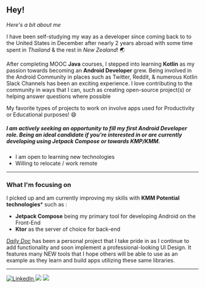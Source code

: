 ## Hey!
*Here's a bit about me*

I have been self-studying my way as a developer since coming back to to the United States in December after nearly 2 years abroad with some time spent in *Thailand* & the rest in *New Zealand*! :earth_asia:

After completing MOOC **Java** courses, I stepped into learning **Kotlin** as my passion towards becoming an **Android Developer** grew. Being involved in the Android Community in places such as Twitter, Reddit, & numerous Kotlin Slack Channels has been an exciting experience. I love contributing to the community in ways that I can, such as creating open-source project(s) or helping answer questions where possible 

My favorite types of projects to work on involve apps used for Productivity or Educational purposes! :smile:

##### I am actively seeking an opportunity to fill my first Android Developer role. Being an ideal candidate if you're interested in or are currently developing using Jetpack Compose or towards *KMP/KMM*.
-  I am open to learning new technologies
-  Willing to relocate / work remote

---

### What I'm focusing on
 I picked up and am currently improving my skills with  **KMM Potential technologies*** such as :
 - **Jetpack Compose** being my primary tool for developing Android on the Front-End 
 - **Ktor** as the server of choice for back-end


 *[Daily Doc](https://github.com/B-Lidberg/DailyDoc)* has been a personal project that I take pride in as I continue to add functionality and soon implement a professional-looking UI Design. It features many NEW tools that I hope others will be able to use as an example as they learn and build apps utilizing these same libraries.
 
---

<p>

<a href="https://www.linkedin.com/in/bryan-lidberg-84b24a208/"><img src="https://img.shields.io/badge/LinkedIn--_.svg?style=social&logo=linkedin" alt="LinkedIn"> <a href="https://kotlinlang.org/"><img src="https://img.shields.io/badge/Kotlin-Expert-_.svg?logo=kotlin"></a> <a href="https://developer.android.com/"><img src="https://img.shields.io/badge/Android-Enthusiast-_.svg?logo=Android"></a>
</p>
